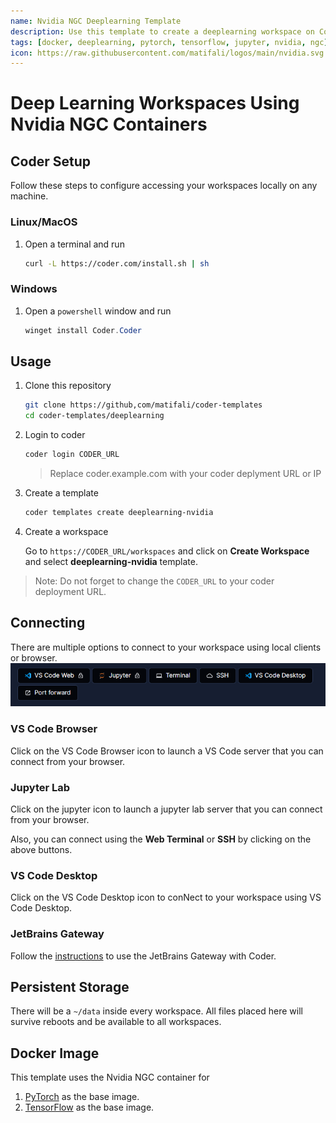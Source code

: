 ```yaml
---
name: Nvidia NGC Deeplearning Template
description: Use this template to create a deeplearning workspace on Coder based on Nvidia NGC containers.
tags: [docker, deeplearning, pytorch, tensorflow, jupyter, nvidia, ngc]
icon: https://raw.githubusercontent.com/matifali/logos/main/nvidia.svg
---
```


# Deep Learning Workspaces Using Nvidia NGC Containers

## Coder Setup

Follow these steps to configure accessing your workspaces locally on any machine.

### Linux/MacOS

1. Open a terminal and run

   ```bash
   curl -L https://coder.com/install.sh | sh
   ```

### Windows

1. Open a `powershell` window and run

   ```powershell
   winget install Coder.Coder
   ```

## Usage

1. Clone this repository

   ```bash
   git clone https://github,com/matifali/coder-templates
   cd coder-templates/deeplearning
   ```

2. Login to coder

   ```bash
   coder login CODER_URL
   ```

   > Replace coder.example.com with your coder deplyment URL or IP

3. Create a template

   ```bash
   coder templates create deeplearning-nvidia
   ```

4. Create a workspace

   Go to `https://CODER_URL/workspaces` and click on **Create Workspace** and select **deeplearning-nvidia** template.

> Note: Do not forget to change the `CODER_URL` to your coder deployment URL.

## Connecting

There are multiple options to connect to your workspace using local clients or browser.
![deeplearning-connect](./deeplearning-connect.png)

### VS Code Browser

Click on the VS Code Browser icon to launch a VS Code server that you can connect from your browser.

### Jupyter Lab

Click on the jupyter icon to launch a jupyter lab server that you can connect from your browser.

Also, you can connect using the **Web Terminal** or **SSH** by clicking on the above buttons.

### VS Code Desktop

Click on the VS Code Desktop icon to conNect to your workspace using VS Code Desktop.

### JetBrains Gateway

Follow the [instructions](https://coder.com/docs/v2/latest/ides/gateway) to use the JetBrains Gateway with Coder.

## Persistent Storage

There will be a `~/data` inside every workspace. All files placed here will survive reboots and be available to all workspaces.

## Docker Image

This template uses the Nvidia NGC container for

1. [PyTorch](https://ngc.nvidia.com/catalog/containers/nvidia:pytorch) as the base image.
2. [TensorFlow](https://ngc.nvidia.com/catalog/containers/nvidia:tensorflow) as the base image.